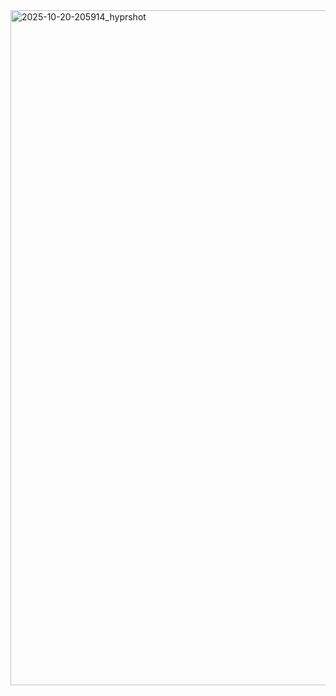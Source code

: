 <img width="1920" height="1080" alt="2025-10-20-205914_hyprshot" src="https://github.com/user-attachments/assets/c2e2266b-3865-44dc-87a8-df7a0b609c0c" />
